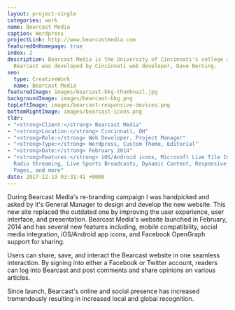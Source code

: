 ```yaml
---
layout: project-single
categories: work
name: Bearcast Media
caption: Wordpress
projectLink: http://www.bearcastmedia.com
featuredOnHomepage: true
index: 2
description: Bearcast Media is the University of Cincinnati's college radio station.
  Bearcast was developed by Cincinnati web developer, Dave Berning.
seo:
  type: CreativeWork
  name: Bearcast Media
featuredImage: images/bearcast-bkg-thumbnail.jpg
backgroundImage: images/bearcast-bkg.png
topLeftImage: images/bearcast-responsive-devices.png
bottomRightImage: images/bearcast-icons.png
tldr:
- "<strong>Client:</strong> Bearcast Media"
- "<strong>Location:</strong> Cincinnati, OH"
- "<strong>Role:</strong> Web Developer, Project Manager"
- "<strong>Type:</strong> Wordpress, Custom Theme, Editorial"
- "<strong>Date:</strong> February 2014"
- "<strong>Features:</strong> iOS/Android icons, Microsoft Live Tile Integration,
  Radio Streaming, Live Sports Broadcasts, Dynamic Content, Responsive Design, Author
  Pages, and more"
date: 2017-12-19 03:31:41 +0000
---
```


During Bearcast Media's re-branding campaign I was handpicked and asked by it's General Manager to design and develop the new website. This new site replaced the outdated one by improving the user experience, user interface, and presentation. Bearcast Media's website launched in February, 2014 and has several new features including, mobile compatibility, social media integration, iOS/Android app icons, and Facebook OpenGraph support for sharing.

Users can share, save, and interact the Bearcast website in one seamless interaction. By signing into either a Facebook or Twitter account, readers can log into Bearcast and post comments and share opinions on various articles.

Since launch, Bearcast's online and social presence has increased tremendously resulting in increased local and global recognition.
